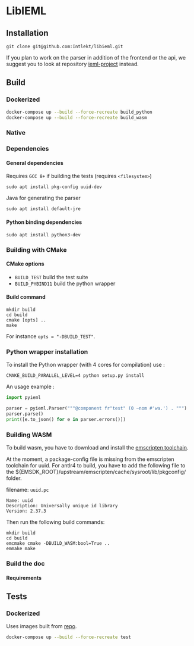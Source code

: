 # LibIEML

## Installation

```
git clone git@github.com:Intlekt/libieml.git
```

If you plan to work on the parser in addition of the frontend or the api, we suggest you to look at repository [ieml-project](https://github.com/Intlekt/ieml-project) instead.

## Build

### Dockerized

```bash
docker-compose up --build --force-recreate build_python
docker-compose up --build --force-recreate build_wasm
```

### Native

### Dependencies

#### General dependencies

Requires `GCC 8+` if building the tests (requires `<filesystem>`)

```
sudo apt install pkg-config uuid-dev
```

Java for generating the parser

```
sudo apt install default-jre
```

#### Python binding dependencies

```
sudo apt install python3-dev
```

### Building with CMake

#### CMake options

- `BUILD_TEST` build the test suite
- `BUILD_PYBIND11` build the python wrapper

#### Build command

```
mkdir build
cd build
cmake [opts] ..
make
```

For instance `opts = "-DBUILD_TEST"`.

### Python wrapper installation

To install the Python wrapper (with 4 cores for compilation) use :

```
CMAKE_BUILD_PARALLEL_LEVEL=4 python setup.py install
```

An usage example :

```python
import pyieml

parser = pyieml.Parser("""@component fr"test" (0 ~nom #'wa.') . """)
parser.parse()
print([e.to_json() for e in parser.errors()])
```

### Building WASM

To build wasm, you have to download and install the [emscripten toolchain](https://emscripten.org/docs/getting_started/downloads.html).

At the moment, a package-config file is missing from the emscripten toolchain for uuid. For antlr4 to build, you have to add the following file
to the ${EMSDK_ROOT}/upstream/emscripten/cache/sysroot/lib/pkgconfig/ folder.

filename: `uuid.pc`

```
Name: uuid
Description: Universally unique id library
Version: 2.37.3
```

Then run the following build commands:

```
mkdir build
cd build
emcmake cmake -DBUILD_WASM:bool=True ..
emmake make
```

### Build the doc

#### Requirements

## Tests

### Dockerized

Uses images built from [repo](https://github.com/Intlekt/dockers-config).

```bash
docker-compose up --build --force-recreate test
```
